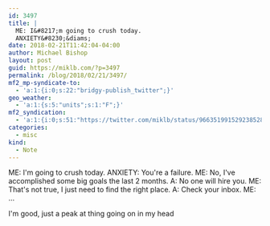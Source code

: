 ```yaml
---
id: 3497
title: |
  ME: I&#8217;m going to crush today.
  ANXIETY&#8230;&diams;
date: 2018-02-21T11:42:04-04:00
author: Michael Bishop
layout: post
guid: https://miklb.com/?p=3497
permalink: /blog/2018/02/21/3497/
mf2_mp-syndicate-to:
  - 'a:1:{i:0;s:22:"bridgy-publish_twitter";}'
geo_weather:
  - 'a:1:{s:5:"units";s:1:"F";}'
mf2_syndication:
  - 'a:1:{i:0;s:51:"https://twitter.com/miklb/status/966351991529238528";}'
categories:
  - misc
kind:
  - Note
---
```

ME: I'm going to crush today.
ANXIETY: You're a failure.
ME: No, I've accomplished some big goals the last 2 months.
A: No one will hire you.
ME: That's not true, I just need to find the right place.
A: Check your inbox.
ME: …

I'm good, just a peak at thing going on in my head